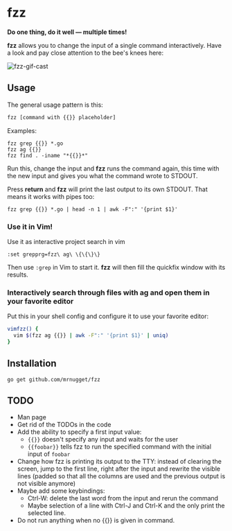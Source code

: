# fzz

**Do one thing, do it well — multiple times!**

**fzz** allows you to change the input of a single command interactively. Have a
look and pay close attention to the bee's knees here:

![fzz-gif-cast](http://recordit.co/FCnvkoyAKV.gif)

## Usage

The general usage pattern is this:

```bash
fzz [command with {{}} placeholder]
```

Examples:

```
fzz grep {{}} *.go
fzz ag {{}}
fzz find . -iname "*{{}}*"
```

Run this, change the input and **fzz** runs the command again, this time with the
new input and gives you what the command wrote to STDOUT.

Press **return** and **fzz** will print the last output to its own STDOUT.
That means it works with pipes too:

```
fzz grep {{}} *.go | head -n 1 | awk -F":" '{print $1}'
```

### Use it in Vim!

Use it as interactive project search in vim

```
:set grepprg=fzz\ ag\ \{\{\}\}
```

Then use `:grep` in Vim to start it. **fzz** will then fill the quickfix window
with its results.

### Interactively search through files with ag and open them in your favorite editor

Put this in your shell config and configure it to use your favorite editor:

```bash
vimfzz() {
  vim $(fzz ag {{}} | awk -F":" '{print $1}' | uniq)
}
```

## Installation

```
go get github.com/mrnugget/fzz
```


## TODO

* Man page
* Get rid of the TODOs in the code
* Add the ability to specify a first input value:
  * `{{}}` doesn't specify any input and waits for the user
  * `{{foobar}}` tells fzz to run the specified command with the initial input
    of `foobar`
* Change how fzz is printing its output to the TTY: instead of clearing the
  screen, jump to the first line, right after the input and rewrite the visible
  lines (padded so that all the columns are used and the previous output is not
  visible anymore)
* Maybe add some keybindings:
  * Ctrl-W: delete the last word from the input and rerun the command
  * Maybe selection of a line with Ctrl-J and Ctrl-K and the only print the
    selected line.
* Do not run anything when no {{}} is given in command.



